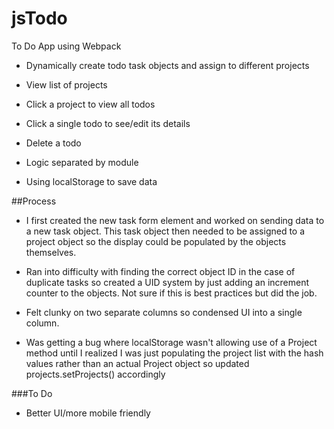 # jsTodo
To Do App using Webpack

- Dynamically create todo task objects and assign to different projects

- View list of projects 

- Click a project to view all todos

- Click a single todo to see/edit its details

- Delete a todo

- Logic separated by module

- Using localStorage to save data

##Process

- I first created the new task form element and worked on sending data to a new task object. This task object then needed to be assigned to a project object so the display could be populated by the objects themselves. 

- Ran into difficulty with finding the correct object ID in the case of duplicate tasks so created a UID system by just adding an increment counter to the objects. Not sure if this is best practices but did the job.

- Felt clunky on two separate columns so condensed UI into a single column.

- Was getting a bug where localStorage wasn't allowing use of a Project method until I realized I was just populating the project list with the hash values rather than an actual Project object so updated projects.setProjects() accordingly

###To Do

- Better UI/more mobile friendly